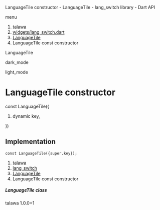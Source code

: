 




LanguageTile constructor - LanguageTile - lang\_switch library - Dart API







menu

1. [talawa](../../index.html)
2. [widgets/lang\_switch.dart](../../file-___home_harshil_Desktop_open-source_palisadoes_talawa_lib_widgets_lang_switch/)
3. [LanguageTile](../../file-___home_harshil_Desktop_open-source_palisadoes_talawa_lib_widgets_lang_switch/LanguageTile-class.html)
4. LanguageTile const constructor

LanguageTile


dark\_mode

light\_mode




# LanguageTile constructor


const
LanguageTile({

1. dynamic key,

})

## Implementation

```
const LanguageTile({super.key});
```

 


1. [talawa](../../index.html)
2. [lang\_switch](../../file-___home_harshil_Desktop_open-source_palisadoes_talawa_lib_widgets_lang_switch/)
3. [LanguageTile](../../file-___home_harshil_Desktop_open-source_palisadoes_talawa_lib_widgets_lang_switch/LanguageTile-class.html)
4. LanguageTile const constructor

##### LanguageTile class





talawa
1.0.0+1






